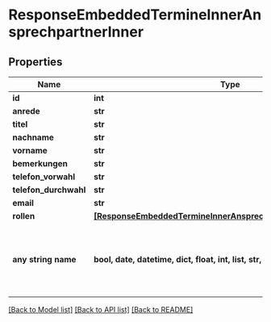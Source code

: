 # ResponseEmbeddedTermineInnerAnsprechpartnerInner


## Properties
Name | Type | Description | Notes
------------ | ------------- | ------------- | -------------
**id** | **int** |  | [optional] 
**anrede** | **str** |  | [optional] 
**titel** | **str** |  | [optional] 
**nachname** | **str** |  | [optional] 
**vorname** | **str** |  | [optional] 
**bemerkungen** | **str** |  | [optional] 
**telefon_vorwahl** | **str** |  | [optional] 
**telefon_durchwahl** | **str** |  | [optional] 
**email** | **str** |  | [optional] 
**rollen** | [**[ResponseEmbeddedTermineInnerAnsprechpartnerInnerRollenInner]**](ResponseEmbeddedTermineInnerAnsprechpartnerInnerRollenInner.md) |  | [optional] 
**any string name** | **bool, date, datetime, dict, float, int, list, str, none_type** | any string name can be used but the value must be the correct type | [optional]

[[Back to Model list]](../README.md#documentation-for-models) [[Back to API list]](../README.md#documentation-for-api-endpoints) [[Back to README]](../README.md)


